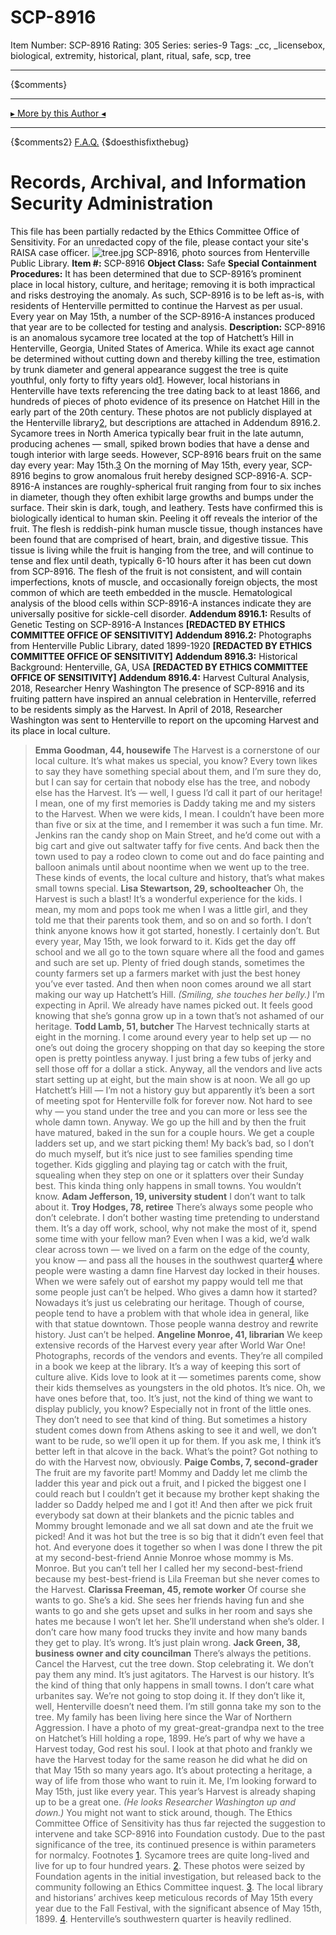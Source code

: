 # SCP-8916
Item Number: SCP-8916
Rating: 305
Series: series-9
Tags: _cc, _licensebox, biological, extremity, historical, plant, ritual, safe, scp, tree

---

{$comments}
* * *
[▸ More by this Author ◂](https://scp-wiki.wikidot.com/rounderhouse-s-author-page)
* * *
{$comments2}
[F.A.Q.](https://scp-wiki.wikidot.com/component:info-ayers)
{$doesthisfixthebug}
# Records, Archival, and Information Security Administration
This file has been partially redacted by the Ethics Committee Office of Sensitivity. For an unredacted copy of the file, please contact your site's RAISA case officer.
![tree.jpg](https://scp-wiki.wdfiles.com/local--files/scp-8916/tree.jpg)
SCP-8916, photo sources from Henterville Public Library.
**Item #:** SCP-8916
**Object Class:** Safe
**Special Containment Procedures:** It has been determined that due to SCP-8916’s prominent place in local history, culture, and heritage; removing it is both impractical and risks destroying the anomaly. As such, SCP-8916 is to be left as-is, with residents of Henterville permitted to continue the Harvest as per usual. Every year on May 15th, a number of the SCP-8916-A instances produced that year are to be collected for testing and analysis.
**Description:** SCP-8916 is an anomalous sycamore tree located at the top of Hatchett’s Hill in Henterville, Georgia, United States of America. While its exact age cannot be determined without cutting down and thereby killing the tree, estimation by trunk diameter and general appearance suggest the tree is quite youthful, only forty to fifty years old[1](javascript:;). However, local historians in Henterville have texts referencing the tree dating back to at least 1866, and hundreds of pieces of photo evidence of its presence on Hatchet Hill in the early part of the 20th century. These photos are not publicly displayed at the Henterville library[2](javascript:;), but descriptions are attached in Addendum 8916.2.
Sycamore trees in North America typically bear fruit in the late autumn, producing achenes — small, spiked brown bodies that have a dense and tough interior with large seeds. However, SCP-8916 bears fruit on the same day every year: May 15th.[3](javascript:;) On the morning of May 15th, every year, SCP-8916 begins to grow anomalous fruit hereby designed SCP-8916-A.
SCP-8916-A instances are roughly-spherical fruit ranging from four to six inches in diameter, though they often exhibit large growths and bumps under the surface. Their skin is dark, tough, and leathery. Tests have confirmed this is biologically identical to human skin. Peeling it off reveals the interior of the fruit. The flesh is reddish-pink human muscle tissue, though instances have been found that are comprised of heart, brain, and digestive tissue. This tissue is living while the fruit is hanging from the tree, and will continue to tense and flex until death, typically 6-10 hours after it has been cut down from SCP-8916. The flesh of the fruit is not consistent, and will contain imperfections, knots of muscle, and occasionally foreign objects, the most common of which are teeth embedded in the muscle. Hematological analysis of the blood cells within SCP-8916-A instances indicate they are universally positive for sickle-cell disorder.
**Addendum 8916.1:** Results of Genetic Testing on SCP-8916-A Instances
**[REDACTED BY ETHICS COMMITTEE OFFICE OF SENSITIVITY]**
**Addendum 8916.2:** Photographs from Henterville Public Library, dated 1899-1920
**[REDACTED BY ETHICS COMMITTEE OFFICE OF SENSITIVITY]**
**Addendum 8916.3:** Historical Background: Henterville, GA, USA
**[REDACTED BY ETHICS COMMITTEE OFFICE OF SENSITIVITY]**
**Addendum 8916.4:** Harvest Cultural Analysis, 2018, Researcher Henry Washington
The presence of SCP-8916 and its fruiting pattern have inspired an annual celebration in Henterville, referred to be residents simply as the Harvest. In April of 2018, Researcher Washington was sent to Henterville to report on the upcoming Harvest and its place in local culture.
> **Emma Goodman, 44, housewife**
> The Harvest is a cornerstone of our local culture. It’s what makes us special, you know? Every town likes to say they have something special about them, and I’m sure they do, but I can say for certain that nobody else has the tree, and nobody else has the Harvest. It’s — well, I guess I’d call it part of our heritage! I mean, one of my first memories is Daddy taking me and my sisters to the Harvest. When we were kids, I mean. I couldn’t have been more than five or six at the time, and I remember it was such a fun time. Mr. Jenkins ran the candy shop on Main Street, and he’d come out with a big cart and give out saltwater taffy for five cents. And back then the town used to pay a rodeo clown to come out and do face painting and balloon animals until about noontime when we went up to the tree. These kinds of events, the local culture and history, that’s what makes small towns special.
> **Lisa Stewartson, 29, schoolteacher**
> Oh, the Harvest is such a blast! It’s a wonderful experience for the kids. I mean, my mom and pops took me when I was a little girl, and they told me that their parents took them, and so on and so forth. I don’t think anyone knows how it got started, honestly. I certainly don’t. But every year, May 15th, we look forward to it. Kids get the day off school and we all go to the town square where all the food and games and such are set up. Plenty of fried dough stands, sometimes the county farmers set up a farmers market with just the best honey you’ve ever tasted. And then when noon comes around we all start making our way up Hatchett’s Hill. _(Smiling, she touches her belly.)_ I’m expecting in April. We already have names picked out. It feels good knowing that she’s gonna grow up in a town that’s not ashamed of our heritage.
> **Todd Lamb, 51, butcher**
> The Harvest technically starts at eight in the morning. I come around every year to help set up — no one’s out doing the grocery shopping on that day so keeping the store open is pretty pointless anyway. I just bring a few tubs of jerky and sell those off for a dollar a stick. Anyway, all the vendors and live acts start setting up at eight, but the main show is at noon. We all go up Hatchett’s Hill — I’m not a history guy but apparently it’s been a sort of meeting spot for Henterville folk for forever now. Not hard to see why — you stand under the tree and you can more or less see the whole damn town. Anyway. We go up the hill and by then the fruit have matured, baked in the sun for a couple hours. We get a couple ladders set up, and we start picking them! My back’s bad, so I don’t do much myself, but it’s nice just to see families spending time together. Kids giggling and playing tag or catch with the fruit, squealing when they step on one or it splatters over their Sunday best. This kinda thing only happens in small towns. You wouldn’t know.
> **Adam Jefferson, 19, university student**
> I don’t want to talk about it.
> **Troy Hodges, 78, retiree**
> There’s always some people who don’t celebrate. I don’t bother wasting time pretending to understand them. It’s a day off work, school, why not make the most of it, spend some time with your fellow man? Even when I was a kid, we’d walk clear across town — we lived on a farm on the edge of the county, you know — and pass all the houses in the southwest quarter[4](javascript:;) where people were wasting a damn fine Harvest day locked in their houses. When we were safely out of earshot my pappy would tell me that some people just can’t be helped. Who gives a damn how it started? Nowadays it’s just us celebrating our heritage. Though of course, people tend to have a problem with that whole idea in general, like with that statue downtown. Those people wanna destroy and rewrite history. Just can’t be helped.
> **Angeline Monroe, 41, librarian**
> We keep extensive records of the Harvest every year after World War One! Photographs, records of the vendors and events. They’re all compiled in a book we keep at the library. It’s a way of keeping this sort of culture alive. Kids love to look at it — sometimes parents come, show their kids themselves as youngsters in the old photos. It’s nice. Oh, we have ones before that, too. It’s just, not the kind of thing we want to display publicly, you know? Especially not in front of the little ones. They don’t need to see that kind of thing. But sometimes a history student comes down from Athens asking to see it and well, we don’t want to be rude, so we’ll open it up for them. If you ask me, I think it’s better left in that alcove in the back. What’s the point? Got nothing to do with the Harvest now, obviously.
> **Paige Combs, 7, second-grader**
> The fruit are my favorite part! Mommy and Daddy let me climb the ladder this year and pick out a fruit, and I picked the biggest one I could reach but I couldn’t get it because my brother kept shaking the ladder so Daddy helped me and I got it! And then after we pick fruit everybody sat down at their blankets and the picnic tables and Mommy brought lemonade and we all sat down and ate the fruit we picked! And it was hot but the tree is so big that it didn’t even feel that hot. And everyone does it together so when I was done I threw the pit at my second-best-friend Annie Monroe whose mommy is Ms. Monroe. But you can’t tell her I called her my second-best-friend because my best-best-friend is Lila Freeman but she never comes to the Harvest.
> **Clarissa Freeman, 45, remote worker**
> Of course she wants to go. She’s a kid. She sees her friends having fun and she wants to go and she gets upset and sulks in her room and says she hates me because I won’t let her. She’ll understand when she’s older. I don’t care how many food trucks they invite and how many bands they get to play. It’s wrong. It’s just plain wrong.
> **Jack Green, 38, business owner and city councilman**
> There’s always the petitions. Cancel the Harvest, cut the tree down. Stop celebrating it. We don’t pay them any mind. It’s just agitators. The Harvest is our history. It’s the kind of thing that only happens in small towns. I don’t care what urbanites say. We’re not going to stop doing it. If they don’t like it, well, Henterville doesn’t need them. I’m still gonna take my son to the tree. My family has been living here since the War of Northern Aggression. I have a photo of my great-great-grandpa next to the tree on Hatchet’s Hill holding a rope, 1899. He’s part of why we have a Harvest today, God rest his soul. I look at that photo and frankly we have the Harvest today for the same reason he did what he did on that May 15th so many years ago. It’s about protecting a heritage, a way of life from those who want to ruin it.
> Me, I’m looking forward to May 15th, just like every year. This year’s Harvest is already shaping up to be a great one. _(He looks Researcher Washington up and down.)_ You might not want to stick around, though.
The Ethics Committee Office of Sensitivity has thus far rejected the suggestion to intervene and take SCP-8916 into Foundation custody. Due to the past significance of the tree, its continued presence is within parameters for normalcy.
Footnotes
[1](javascript:;). Sycamore trees are quite long-lived and live for up to four hundred years.
[2](javascript:;). These photos were seized by Foundation agents in the initial investigation, but released back to the community following an Ethics Committee inquest.
[3](javascript:;). The local library and historians’ archives keep meticulous records of May 15th every year due to the Fall Festival, with the significant absence of May 15th, 1899.
[4](javascript:;). Henterville’s southwestern quarter is heavily redlined.